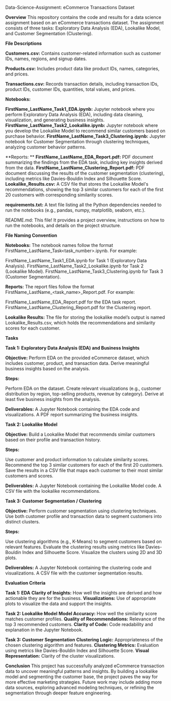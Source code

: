 Data-Science-Assignment: eCommerce Transactions Dataset

**Overview**
This repository contains the code and results for a data science assignment based on an eCommerce transactions dataset. The assignment consists of three tasks: Exploratory Data Analysis (EDA), Lookalike Model, and Customer Segmentation (Clustering).

**File Descriptions**

**Customers.csv:** Contains customer-related information such as customer IDs, names, regions, and signup dates.

**Products.csv:** Includes product data like product IDs, names, categories, and prices.

**Transactions.csv:** Records transaction details, including transaction IDs, product IDs, customer IDs, quantities, total values, and prices.

**Notebooks:**

**FirstName_LastName_Task1_EDA.ipynb:** Jupyter notebook where you perform Exploratory Data Analysis (EDA), including data cleaning, visualization, and generating business insights.
**FirstName_LastName_Task2_Lookalike.ipynb:** Jupyter notebook where you develop the Lookalike Model to recommend similar customers based on purchase behavior.
**FirstName_LastName_Task3_Clustering.ipynb:** Jupyter notebook for Customer Segmentation through clustering techniques, analyzing customer behavior patterns.

**Reports:
**
**FirstName_LastName_EDA_Report.pdf:** PDF document summarizing the findings from the EDA task, including key insights derived from the data.
**FirstName_LastName_Clustering_Report.pdf:** PDF document discussing the results of the customer segmentation (clustering), including metrics like Davies-Bouldin Index and Silhouette Score.
**Lookalike_Results.csv:** A CSV file that stores the Lookalike Model's recommendations, showing the top 3 similar customers for each of the first 20 customers with corresponding similarity scores.

**requirements.txt:** A text file listing all the Python dependencies needed to run the notebooks (e.g., pandas, numpy, matplotlib, seaborn, etc.).

README.md: This file! It provides a project overview, instructions on how to run the notebooks, and details on the project structure.

**File Naming Convention**

**Notebooks:** The notebook names follow the format FirstName_LastName_Task<task_number>.ipynb. For example:

FirstName_LastName_Task1_EDA.ipynb for Task 1 (Exploratory Data Analysis).
FirstName_LastName_Task2_Lookalike.ipynb for Task 2 (Lookalike Model).
FirstName_LastName_Task3_Clustering.ipynb for Task 3 (Customer Segmentation).

**Reports:** The report files follow the format FirstName_LastName_<task_name>_Report.pdf. For example:

FirstName_LastName_EDA_Report.pdf for the EDA task report.
FirstName_LastName_Clustering_Report.pdf for the Clustering report.

**Lookalike Results:** The file for storing the lookalike model’s output is named Lookalike_Results.csv, which holds the recommendations and similarity scores for each customer.


**Tasks**

****Task 1:** Exploratory Data Analysis (EDA) and Business Insights**

**Objective:**
Perform EDA on the provided eCommerce dataset, which includes customer, product, and transaction data. Derive meaningful business insights based on the analysis.

**Steps:**

Perform EDA on the dataset.
Create relevant visualizations (e.g., customer distribution by region, top-selling products, revenue by category).
Derive at least five business insights from the analysis.

**Deliverables:**
A Jupyter Notebook containing the EDA code and visualizations.
A PDF report summarizing the business insights.

****Task 2**: Lookalike Model**

**Objective:**
Build a Lookalike Model that recommends similar customers based on their profile and transaction history.

**Steps:**

Use customer and product information to calculate similarity scores.
Recommend the top 3 similar customers for each of the first 20 customers.
Save the results in a CSV file that maps each customer to their most similar customers and scores.

**Deliverables:**
A Jupyter Notebook containing the Lookalike Model code.
A CSV file with the lookalike recommendations.

****Task 3**: Customer Segmentation / Clustering**

**Objective:**
Perform customer segmentation using clustering techniques. Use both customer profile and transaction data to segment customers into distinct clusters.

**Steps:**

Use clustering algorithms (e.g., K-Means) to segment customers based on relevant features.
Evaluate the clustering results using metrics like Davies-Bouldin Index and Silhouette Score.
Visualize the clusters using 2D and 3D plots.

**Deliverables:**
A Jupyter Notebook containing the clustering code and visualizations.
A CSV file with the customer segmentation results.

**Evaluation Criteria**

**Task 1: EDA**
**Clarity of Insights:** How well the insights are derived and how actionable they are for the business.
**Visualizations:** Use of appropriate plots to visualize the data and support the insights.

**Task 2: Lookalike Model**
**Model Accuracy:** How well the similarity score matches customer profiles.
**Quality of Recommendations:** Relevance of the top 3 recommended customers.
**Clarity of Code:** Code readability and explanation in the Jupyter Notebook.

**Task 3: Customer Segmentation**
**Clustering Logic:** Appropriateness of the chosen clustering algorithm and features.
**Clustering Metrics:** Evaluation using metrics like Davies-Bouldin Index and Silhouette Score.
**Visual Representation:** Clarity of the cluster visualizations.

**Conclusion**
This project has successfully analyzed eCommerce transaction data to uncover meaningful patterns and insights. By building a lookalike model and segmenting the customer base, the project paves the way for more effective marketing strategies. Future work may include adding more data sources, exploring advanced modeling techniques, or refining the segmentation through deeper feature engineering.

